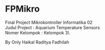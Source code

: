 # FPMikro
Final Project Mikrokontroller Informatika 02\
Judul Project : Aquarium Temperature Sensors\
Nomer Kelompok : Kelompok 3\

By Only Haikal Raditya Fadhilah

